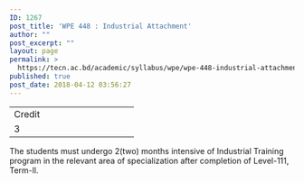 ```yaml
---
ID: 1267
post_title: 'WPE 448 : Industrial Attachment'
author: ""
post_excerpt: ""
layout: page
permalink: >
  https://tecn.ac.bd/academic/syllabus/wpe/wpe-448-industrial-attachment
published: true
post_date: 2018-04-12 03:56:27
---
```

<table width="204">
<tbody>
<tr>
<td width="204">Credit</td>
</tr>
<tr>
<td width="204">3</td>
</tr>
</tbody>
</table>
The students must undergo 2(two) months intensive of Industrial Training program in the relevant area of specialization after completion of Level-111, Term-ll.